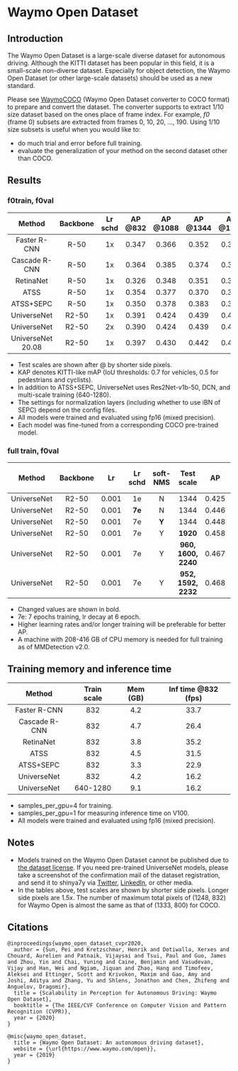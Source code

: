 # Waymo Open Dataset

## Introduction

The Waymo Open Dataset is a large-scale diverse dataset for autonomous driving.
Although the KITTI dataset has been popular in this field, it is a small-scale non-diverse dataset.
Especially for object detection, the Waymo Open Dataset (or other large-scale datasets) should be used as a new standard.

Please see [WaymoCOCO](https://github.com/shinya7y/WaymoCOCO) (Waymo Open Dataset converter to COCO format) to prepare and convert the dataset.
The converter supports to extract 1/10 size dataset based on the ones place of frame index.
For example, *f0* (frame 0) subsets are extracted from frames 0, 10, 20, ..., 190.
Using 1/10 size subsets is useful when you would like to:
- do much trial and error before full training.
- evaluate the generalization of your method on the second dataset other than COCO.


## Results

### f0train, f0val

|      Method       | Backbone | Lr schd | AP @832 | AP @1088 | AP @1344 | AP @1600 | KAP @832 | KAP @1088 | KAP @1344 | KAP @1600 |
| :---------------: | :------: | :-----: | :-----: | :------: | :------: | :------: | :------: | :-------: | :-------: | :-------: |
|   Faster R-CNN    |   R-50   |   1x    |  0.347  |  0.366   |  0.352   |  0.333   |  0.4997  |  0.5298   |  0.5115   |  0.4877   |
|   Cascade R-CNN   |   R-50   |   1x    |  0.364  |  0.385   |  0.374   |  0.360   |  0.5123  |  0.5425   |  0.5286   |  0.5124   |
|     RetinaNet     |   R-50   |   1x    |  0.326  |  0.348   |  0.351   |  0.344   |  0.4630  |  0.4956   |  0.5021   |  0.4960   |
|       ATSS        |   R-50   |   1x    |  0.354  |  0.377   |  0.370   |  0.361   |  0.5056  |  0.5366   |  0.5295   |  0.5201   |
|     ATSS+SEPC     |   R-50   |   1x    |  0.350  |  0.378   |  0.383   |  0.378   |  0.4968  |  0.5368   |  0.5450   |  0.5401   |
|    UniverseNet    |  R2-50   |   1x    |  0.391  |  0.424   |  0.439   |  0.444   |  0.5475  |  0.5891   |  0.6075   |  0.6160   |
|    UniverseNet    |  R2-50   |   2x    |  0.390  |  0.424   |  0.439   |  0.442   |  0.5505  |  0.5910   |  0.6113   |  0.6167   |
| UniverseNet 20.08 |  R2-50   |   1x    |  0.397  |  0.430   |  0.442   |  0.446   |  0.5539  |  0.5957   |  0.6119   |  0.6180   |

- Test scales are shown after @ by shorter side pixels.
- KAP denotes KITTI-like mAP (IoU thresholds: 0.7 for vehicles, 0.5 for pedestrians and cyclists).
- In addition to ATSS+SEPC, UniverseNet uses Res2Net-v1b-50, DCN, and multi-scale training (640-1280).
- The settings for normalization layers (including whether to use iBN of SEPC) depend on the config files.
- All models were trained and evaluated using fp16 (mixed precision).
- Each model was fine-tuned from a corresponding COCO pre-trained model.


### full train, f0val

|   Method    | Backbone |  Lr   | Lr schd | soft-NMS |     Test scale      |  AP   | KITTI-like mAP |
| :---------: | :------: | :---: | :-----: | :------: | :-----------------: | :---: | :------------: |
| UniverseNet |  R2-50   | 0.001 |   1e    |    N     |        1344         | 0.425 |       -        |
| UniverseNet |  R2-50   | 0.001 | **7e**  |    N     |        1344         | 0.446 |     0.6160     |
| UniverseNet |  R2-50   | 0.001 |   7e    |  **Y**   |        1344         | 0.448 |     0.6217     |
| UniverseNet |  R2-50   | 0.001 |   7e    |    Y     |      **1920**       | 0.458 |     0.6383     |
| UniverseNet |  R2-50   | 0.001 |   7e    |    Y     | **960, 1600, 2240** | 0.467 |     0.6502     |
| UniverseNet |  R2-50   | 0.001 |   7e    |    Y     | **952, 1592, 2232** | 0.468 |     0.6510     |

- Changed values are shown ​​in bold.
- 7e: 7 epochs training, lr decay at 6 epoch.
- Higher learning rates and/or longer training will be preferable for better AP.
- A machine with 208-416 GB of CPU memory is needed for full training as of MMDetection v2.0.


## Training memory and inference time

|    Method     | Train scale | Mem (GB) | Inf time @832 (fps) |
| :-----------: | :---------: | :------: | :-----------------: |
| Faster R-CNN  |     832     |   4.2    |        33.7         |
| Cascade R-CNN |     832     |   4.7    |        26.4         |
|   RetinaNet   |     832     |   3.8    |        35.2         |
|     ATSS      |     832     |   4.5    |        31.5         |
|   ATSS+SEPC   |     832     |   3.3    |        22.9         |
|  UniverseNet  |     832     |   4.2    |        16.2         |
|  UniverseNet  |  640-1280   |   9.1    |        16.2         |

- samples_per_gpu=4 for training.
- samples_per_gpu=1 for measuring inference time on V100.
- All models were trained and evaluated using fp16 (mixed precision).


## Notes

- Models trained on the Waymo Open Dataset cannot be published due to [the dataset license](https://waymo.com/open/terms/).
  If you need pre-trained UniverseNet models, please take a screenshot of the confirmation mail of the dataset registration, and send it to shinya7y via [Twitter](https://twitter.com/shinya7y), [LinkedIn](https://www.linkedin.com/in/yosukeshinya), or other media.
- In the tables above, test scales are shown by shorter side pixels. Longer side pixels are 1.5x.
  The number of maximum total pixels of (1248, 832) for Waymo Open is almost the same as that of (1333, 800) for COCO.


## Citations

```
@inproceedings{waymo_open_dataset_cvpr2020,
  author = {Sun, Pei and Kretzschmar, Henrik and Dotiwalla, Xerxes and Chouard, Aurelien and Patnaik, Vijaysai and Tsui, Paul and Guo, James and Zhou, Yin and Chai, Yuning and Caine, Benjamin and Vasudevan, Vijay and Han, Wei and Ngiam, Jiquan and Zhao, Hang and Timofeev, Aleksei and Ettinger, Scott and Krivokon, Maxim and Gao, Amy and Joshi, Aditya and Zhang, Yu and Shlens, Jonathon and Chen, Zhifeng and Anguelov, Dragomir},
  title = {Scalability in Perception for Autonomous Driving: Waymo Open Dataset},
  booktitle = {The IEEE/CVF Conference on Computer Vision and Pattern Recognition (CVPR)},
  year = {2020}
}
```

```
@misc{waymo_open_dataset,
  title = {Waymo Open Dataset: An autonomous driving dataset},
  website = {\url{https://www.waymo.com/open}},
  year = {2019}
}
```
